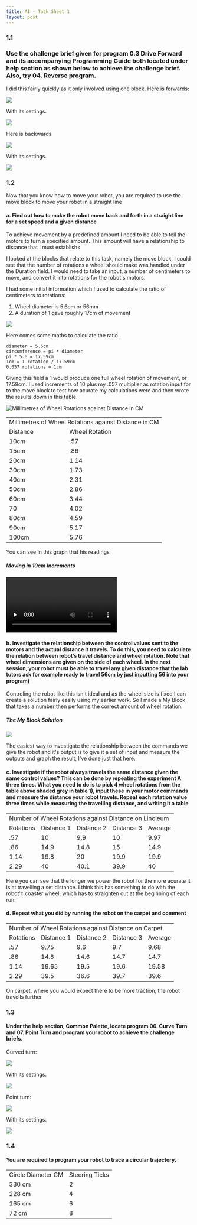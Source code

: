 ```yaml
---
title: AI - Task Sheet 1
layout: post
---
```


### 1.1
### Use the challenge brief given for program 0.3 Drive Forward and its accompanying Programming Guide both located under help section as shown below to achieve the challenge brief. Also, try 04. Reverse program.

I did this fairly quickly as it only involved using one block. Here is forwards:

![](/media/images/move-mb.png)

With its settings.

![](/media/images/move-det-mb.png)

Here is backwards

![](/media/images/move2-mb.png)

With its settings.

![](/media/images/move2-det-mb.png)

### 1.2

Now that you know how to move your robot, you are required to use the move block to move your robot in a straight line

#### a. Find out how to make the robot move back and forth in a straight line for a set speed and a given distance

To achieve movement by a predefined amount I need to be able to tell the motors to turn a specified amount. This amount will have a relationship to distance that I must establish<

I looked at the blocks that relate to this task, namely the move block, I could see that the number of rotations a wheel should make was handled under the Duration field. I would need to take an input, a number of centimeters to move, and convert it into rotations for the robot's motors.

I had some initial information which I used to calculate the ratio of centimeters to rotations:

1. Wheel diameter is 5.6cm or 56mm
2. A duration of 1 gave roughly 17cm of movement

![](/media/images/rotations.png)

Here comes some maths to calculate the ratio.

	diameter = 5.6cm
	circumference = pi * diameter
	pi * 5.6 = 17.59cm
	1cm = 1 rotation / 17.59cm
	0.057 rotations = 1cm

Giving this field a 1 would produce one full wheel rotation of movement, or 17.59cm. I used increments of 10 plus my .057 multiplier as rotation input for to the move block to test how acurate my calculations were and then wrote the results down in this table.

![Millimetres of Wheel Rotations against Distance in CM](/media/images/graph01.png)


<table class="narrow">
	<tr>
		<td colspan="2">Millimetres of Wheel Rotations against Distance in CM</td>
	</tr>
	<tr>
		<td>Distance</td>
		<td>Wheel Rotation</td>
	</tr>
	<tr>
		<td>10cm</td>
		<td>.57</td>
	</tr>
	<tr>
		<td>15cm</td>
		<td>.86</td>
	</tr>
	<tr>
		<td>20cm</td>
		<td>1.14</td>
	</tr>
	<tr>
		<td>30cm</td>
		<td>1.73</td>
	</tr>
	<tr>
		<td>40cm</td>
		<td>2.31</td>
	</tr>
	<tr>
		<td>50cm</td>
		<td>2.86</td>
	</tr>
	<tr>
		<td>60cm</td>
		<td>3.44</td>
	</tr>
	<tr>
		<td>70</td>
		<td>4.02</td>
	</tr>
	<tr>
		<td>80cm</td>
		<td>4.59</td>
	</tr>
	<tr>
		<td>90cm</td>
		<td>5.17</td>
	</tr>
	<tr>
		<td>100cm</td>
		<td>5.76</td>
	</tr>
</table>

You can see in this graph that his readings 

##### Moving in 10cm Increments

<video controls preload=none>
	<source src="/media/video/10-cm.mpg">
</video>

#### b. Investigate the relationship between the control values sent to the motors and the actual distance it travels. To do this, you need to calculate the relation between robot’s travel distance and wheel rotation. Note that wheel dimensions are given on the side of each wheel. In the next session, your robot must be able to travel any given distance that the lab tutors ask for example ready to travel 56cm by just inputting 56 into your program)

Controling the robot like this isn't ideal and as the wheel size is fixed I can create a solution fairly easily using my earlier work. So I made a My Block that takes a number then performs the correct amount of wheel rotation.

##### The My Block Solution

![](/media/images/forward-mb.png)


The easiest way to investigate the relationship between the commands we give the robot and it's output is to give it a set of input and measure the outputs and graph the result, I've done just that here.


#### c. Investigate if the robot always travels the same distance given the same control values? This can be done by repeating the experiment A three times. What you need to do is to pick 4 wheel rotations from the table above shaded grey in table 1), input these in your motor commands and measure the distance your robot travels. Repeat each rotation value three times while measuring the travelling distance, and writing it a table


<table style="width: 500px">
	<tr> <td colspan="5">Number of Wheel Rotations against Distance on Linoleum</td></tr>
	<tr>
		<td>Rotations</td>
		<td>Distance 1</td>
		<td>Distance 2</td>
		<td>Distance 3</td>
		<td>Average</td>
	</tr>
	<tr>
		<td>.57</td>
		<td>10</td>
		<td>9.9</td>
		<td>10</td>
		<td class="average">9.97</td>
	</tr>
	<tr>
		<td>.86</td>
		<td>14.9</td>
		<td>14.8</td>
		<td>15</td>
		<td class="average">14.9</td>
	</tr>
	<tr>
		<td>1.14</td>
		<td>19.8</td>
		<td>20</td>
		<td>19.9</td>
		<td class="average">19.9</td>
	</tr>
	<tr>
		<td>2.29</td>
		<td>40</td>
		<td>40.1</td>
		<td>39.9</td>
		<td class="average">40</td>
	</tr>
</table>

Here you can see that the longer we power the robot for the more acurate it is at travelling a set distance. I think this has something to do with the robot'c coaster wheel, which has to straighten out at the beginning of each run.</p>

#### d. Repeat what you did by running the robot on the carpet and comment

<table style="width: 500px">
	<tr> <td colspan="5">Number of Wheel Rotations against Distance on Carpet</td></tr>
	<tr>
		<td>Rotations</td>
		<td>Distance 1</td>
		<td>Distance 2</td>
		<td>Distance 3</td>
		<td>Average</td>
	</tr>
	<tr>
		<td>.57</td>
		<td>9.75</td>
		<td>9.6</td>
		<td>9.7</td>
		<td class="average">9.68</td>
	</tr>
	<tr>
		<td>.86</td>
		<td>14.8</td>
		<td>14.6</td>
		<td>14.7</td>
		<td class="average">14.7</td>
	</tr>
	<tr>
		<td>1.14</td>
		<td>19.65</td>
		<td>19.5</td>
		<td>19.6</td>
		<td class="average">19.58</td>
	</tr>
	<tr>
		<td>2.29</td>
		<td>39.5</td>
		<td>36.6</td>
		<td>39.7</td>
		<td class="average">39.6</td>
	</tr>
</table>

On carpet, where you would expect there to be more traction, the robot travells further

### 1.3
#### Under the help section, Common Palette, locate program 06. Curve Turn and 07. Point Turn and program your robot to achieve the challenge briefs.

Curved turn:

![](/media/images/turn-mb.png)

With its settings.

![](/media/images/turn-det-mb.png)

Point turn:

![](/media/images/point-mb.png)

With its settings.

![](/media/images/point-det-mb.png)

### 1.4

#### You are required to program your robot to trace a circular trajectory.

<table class="narrow">
	<tr>
		<td>Circle Diameter CM</td>
		<td>Steering Ticks</td>
	</tr>
	<tr>
		<td>330 cm</td>
		<td>2</td>
	</tr>
	<tr>
		<td>228 cm</td>
		<td>4</td>
	</tr>
	<tr>
		<td>165 cm</td>
		<td>6</td>
	</tr>
	<tr>
		<td>72 cm</td>
		<td>8</td>
	</tr>
</table>